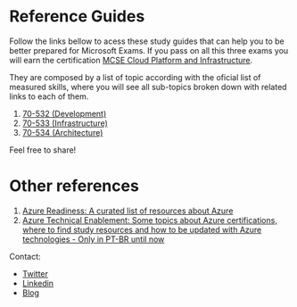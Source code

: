# Reference Guides

Follow the links bellow to acess these study guides that can help you to be better prepared for Microsoft Exams. If you pass on all this three exams you will earn the certification [MCSE Cloud Platform and Infrastructure](https://www.microsoft.com/en-us/learning/mcse-cloud-platform-infrastructure.aspx).

They are composed by a list of topic according with the oficial list of measured skills, where you will see all sub-topics broken down with related links to each of them.

1. [70-532 (Development)](70-532.md)
1. [70-533 (Infrastructure)](70-533.md)
1. [70-534 (Architecture)](70-534.md)

Feel free to share!

# Other references 

1. [Azure Readiness: A curated list of resources about Azure](https://github.com/rmmartins/AzureReadiness)
1. [Azure Technical Enablement: Some topics about Azure certifications, where to find study resources and how to be updated with Azure technologies - Only in PT-BR until now](http://aka.ms/capacitacaoazure)

Contact: 

* [Twitter](http://twitter.com/ricardommartins)
* [Linkedin](http://br.linkedin.com/in/rmmartins)
* [Blog](http://www.ricardomartins.com.br)

